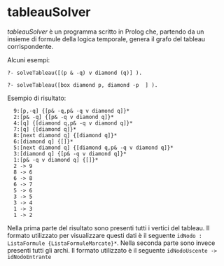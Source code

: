 tableauSolver
=============


*tableauSolver* è un programma scritto in Prolog che, partendo da un insieme di formule della logica temporale, genera il grafo del tableau corrispondente.


Alcuni esempi:

`?- solveTableau([(p & -q) v diamond (q)] ).`


`?- solveTableau([box diamond p, diamond -p  ] ).`




Esempio di risultato:
````
  9:[p,-q] {[p& -q,p& -q v diamond q]}* 
  2:[p& -q] {[p& -q v diamond q]}* 
  4:[q] {[diamond q,p& -q v diamond q]}* 
  7:[q] {[diamond q]}* 
  8:[next diamond q] {[diamond q]}* 
  6:[diamond q] {[]}* 
  5:[next diamond q] {[diamond q,p& -q v diamond q]}* 
  3:[diamond q] {[p& -q v diamond q]}* 
  1:[p& -q v diamond q] {[]}* 
  2 -> 9
  8 -> 6
  6 -> 8
  6 -> 7
  5 -> 6
  3 -> 5
  3 -> 4
  1 -> 3
  1 -> 2
````

  Nella prima parte del risultato sono presenti tutti i vertici del tableau. Il formato utilizzato per visualizzare questi dati è il seguente `idNodo : ListaFormule {ListaFormuleMarcate}*`. Nella seconda parte sono invece presenti tutti gli archi. Il formato utilizzato è il seguente
  `idNodoUscente -> idNodoEntrante`
